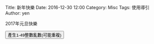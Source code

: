 Title: 新年快樂
Date: 2016-12-30 12:00
Category: Misc
Tags: 使用導引
Author: yen


2017年元旦快樂

<!-- 導入 Brython 標準程式庫 -->

<script type="text/javascript" 
    src="https://cdn.rawgit.com/brython-dev/brython/master/www/src/brython_dist.js">
</script>

<!-- 啟動 Brython -->

<script>
window.onload=function(){
brython(1);
}
</script>

<!-- 以下可以執行  Brython 程式 -->

<div id="newyear"></div>
<script type="text/python3">
from browser import document
from browser import html
import random
print_location = document["newyear"]


def gen_int():
    num=random.randint(1,49)
#設法將num列印在網頁上
    #print_location=document["newyear"]
    print_location<=num + html.BR()


def lottery(e):
    for i in range(6):
         gen_int()
    print_location <= "恭喜中獎" +html.BR()
     
   #document["but"].bint("click,gen_int)
document["but"].bind("click" ,lottery)
 </script>
 <button id="but">產生1-49整數亂數(可能重複)</button>
  
  
  
  
  
  
  
  
  
  
  
  
  
  
  
  
  

